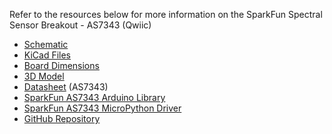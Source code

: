 Refer to the resources below for more information on the SparkFun Spectral Sensor Breakout - AS7343 (Qwiic)

* [Schematic]()
* [KiCad Files]()
* [Board Dimensions]()
* [3D Model]()
* [Datasheet]() (AS7343)
* [SparkFun AS7343 Arduino Library]()
* [SparkFun AS7343 MicroPython Driver]()
* [GitHub Repository]()